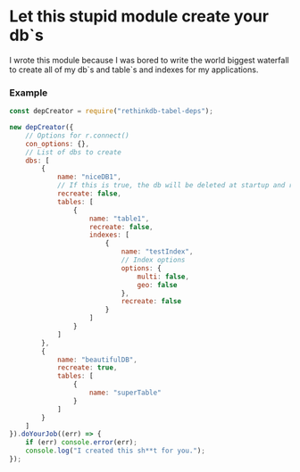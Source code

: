 # Let this stupid module create your db`s

I wrote this module because I was bored to write the world biggest waterfall to create all of my db\`s and table\`s and indexes for my applications.

### Example

```javascript
const depCreator = require("rethinkdb-tabel-deps");

new depCreator({
    // Options for r.connect()
    con_options: {},
    // List of dbs to create
    dbs: [
        {
            name: "niceDB1",
            // If this is true, the db will be deleted at startup and recreated
            recreate: false,
            tables: [
                {
                    name: "table1",
                    recreate: false,
                    indexes: [
                        {
                            name: "testIndex",
                            // Index options
                            options: {
                                multi: false,
                                geo: false
                            },
                            recreate: false
                        }
                    ]
                }
            ]
        },
        {
            name: "beautifulDB",
            recreate: true,
            tables: [
                {
                    name: "superTable"
                }
            ]
        }
    ]
}).doYourJob((err) => {
    if (err) console.error(err);
    console.log("I created this sh**t for you.");
});

```
